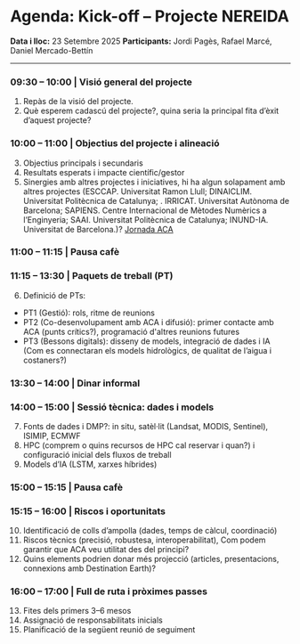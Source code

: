 # **Agenda: Kick-off – Projecte NEREIDA**

**Data i lloc:** 23 Setembre 2025
**Participants:** Jordi Pagès, Rafael Marcé, Daniel Mercado-Bettín

----

### **09:30 – 10:00 | Visió general del projecte**

1. Repàs de la visió del projecte.
2. Què esperem cadascú del projecte?, quina seria la principal fita d’èxit d’aquest projecte?

### **10:00 – 11:00 | Objectius del projecte i alineació**

3. Objectius principals i secundaris
4. Resultats esperats i impacte científic/gestor
5. Sinergies amb altres projectes i iniciatives, hi ha algun solapament amb altres projectes (ESCCAP. Universitat Ramon Llull; DINAICLIM. Universitat Politècnica de Catalunya; . IRRICAT. Universitat Autònoma de Barcelona; SAPIENS. Centre Internacional de Mètodes Numèrics a l’Enginyeria; SAAI. Universitat Politècnica de Catalunya; INUND-IA. Universitat de Barcelona.)?
[Jornada ACA](https://aca.gencat.cat/web/.content/10_ACA/M_Campanyes_i_divulgacio/jornades-esdeveniments/PROGRAMA-JORNADA-RDI.pdf) 

### **11:00 – 11:15 | Pausa cafè**

### **11:15 – 13:30 | Paquets de treball (PT)**

6. Definició de PTs:
- PT1 (Gestió): rols, ritme de reunions
- PT2 (Co-desenvolupament amb ACA i difusió): primer contacte amb ACA (punts crítics?), programació d'altres reunions futures
- PT3 (Bessons digitals): disseny de models, integració de dades i IA (Com es connectaran els models hidrològics, de qualitat de l’aigua i costaners?)

### **13:30 – 14:00 | Dinar informal**

### **14:00 – 15:00 | Sessió tècnica: dades i models**

7. Fonts de dades i DMP?: in situ, satèl·lit (Landsat, MODIS, Sentinel), ISIMIP, ECMWF
8. HPC (comprem o quins recursos de HPC cal reservar i quan?) i configuració inicial dels fluxos de treball
9. Models d’IA (LSTM, xarxes híbrides)

### **15:00 – 15:15 | Pausa cafè**

### **15:15 – 16:00 | Riscos i oportunitats**

10. Identificació de colls d’ampolla (dades, temps de càlcul, coordinació)
11. Riscos tècnics (precisió, robustesa, interoperabilitat), Com podem garantir que ACA veu utilitat des del principi?
12. Quins elements podrien donar més projecció (articles, presentacions, connexions amb Destination Earth)?

### **16:00 – 17:00 | Full de ruta i pròximes passes**

13. Fites dels primers 3–6 mesos
14. Assignació de responsabilitats inicials
15. Planificació de la següent reunió de seguiment

